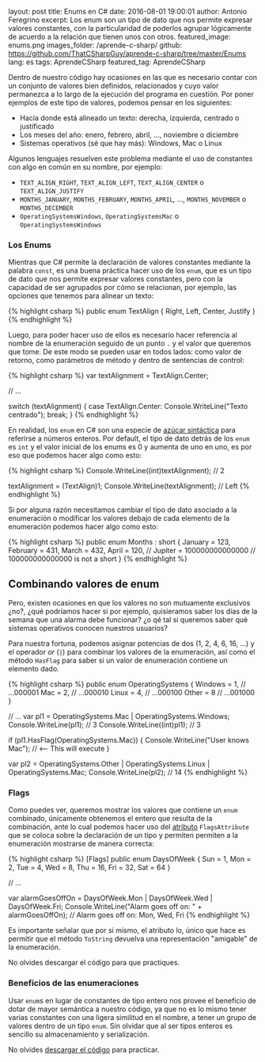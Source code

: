 layout: post
title: Enums en C#
date: 2016-08-01 19:00:01
author: Antonio Feregrino
excerpt: Los enum son un tipo de dato que nos permite expresar valores constantes, con la particularidad de poderlos agrupar lógicamente de acuerdo a la relación que tienen unos con otros.
featured_image: enums.png
images_folder: /aprende-c-sharp/
github: https://github.com/ThatCSharpGuy/aprende-c-sharp/tree/master/Enums
lang: es
tags: AprendeCSharp
featured_tag: AprendeCSharp

Dentro de nuestro código hay ocasiones en las que es necesario contar con un conjunto de valores bien definidos, relacionados y cuyo valor permanezca a lo largo de la ejecución del programa en cuestión. Por poner ejemplos de este tipo de valores, podemos pensar en los siguientes:
  
 - Hacia donde está alineado un texto: derecha, izquierda, centrado o justificado  
 - Los meses del año: enero, febrero, abril, ..., noviembre o diciembre  
 - Sistemas operativos (sé que hay más): Windows, Mac o Linux

Algunos lenguajes resuelven este problema mediante el uso de constantes con algo en común en su nombre, por ejemplo: 

 - `TEXT_ALIGN_RIGHT`, `TEXT_ALIGN_LEFT`, `TEXT_ALIGN_CENTER` o `TEXT_ALIGN_JUSTIFY`  
 - `MONTHS_JANUARY`, `MONTHS_FEBRUARY`, `MONTHS_APRIL`, ..., `MONTHS_NOVEMBER` o `MONTHS_DECEMBER`  
 - `OperatingSystemsWindows`, `OperatingSystemsMac` o `OperatingSystemsWindows`  

### Los Enums

Mientras que C# permite la declaración de valores constantes mediante la palabra `const`, es una buena práctica hacer uso de los `enum`, que es un tipo de dato que nos permite expresar valores constantes, pero con la capacidad de ser agrupados por cómo se relacionan, por ejemplo, las opciones que tenemos para alinear un texto:  

{% highlight csharp %}
public enum TextAlign
{
    Right,
    Left,
    Center,
    Justify
}
{% endhighlight %}  

Luego, para poder hacer uso de ellos es necesario hacer referencia al nombre de la enumeración seguido de un punto `.` y el valor que queremos que tome. De este modo se pueden usar en todos lados: como valor de retorno, como parámetros de método y dentro de sentencias de control:

{% highlight csharp %}
var textAlignment = TextAlign.Center;

// ...

switch (textAlignment)
{
    case TextAlign.Center:
        Console.WriteLine("Texto centrado");
    break;
}
{% endhighlight %}  

En realidad, los `enum` en C# son una especie de <a href="#">azúcar sintáctica</a> para referirse a números enteros. Por default, el tipo de dato detrás de los `enum` es `int` y el valor inicial de los enums es 0 y aumenta de uno en uno, es por eso que podemos hacer algo como esto:

{% highlight csharp %}
Console.WriteLine((int)textAlignment); // 2

textAlignment = (TextAlign)1;
Console.WriteLine(textAlignment); // Left
{% endhighlight %}   

Si por alguna razón necesitamos cambiar el tipo de dato asociado a la enumeración o modificar los valores debajo de cada elemento de la enumeración podemos hacer algo como esto:

{% highlight csharp %}
public enum Months : short
{
    January = 123,
    February = 431,
    March = 432,
    April = 120,
    // Jupiter = 100000000000000 // 100000000000000 is not a short
}
{% endhighlight %}  

## Combinando valores de enum
Pero, existen ocasiones en que los valores no son mutuamente exclusivos ¿no?, ¿qué podríamos hacer si por ejemplo, quisieramos saber los días de la semana que una alarma debe funcionar? ¿o qé tal si queremos saber qué sistemas operativos conocen nuestros usuarios?  

Para nuestra fortuna, podemos asignar potencias de dos (1, 2, 4, 6, 16, ...) y el operador *or* (`|`) para combinar los valores de la enumeración, así como el método `HasFlag` para saber si un valor de enumeración contiene un elemento dado.

{% highlight csharp %}
public enum OperatingSystems
{
    Windows = 1,	// ...000001
    Mac = 2,		// ...000010
    Linux = 4,		// ...000100
    Other = 8		// ...001000
}

// ... 
var pl1 = OperatingSystems.Mac | OperatingSystems.Windows;
Console.WriteLine(pl1); // 3
Console.WriteLine((int)pl1); // 3

if (pl1.HasFlag(OperatingSystems.Mac))
{
    Console.WriteLine("User knows Mac"); // <-- This will execute
}

var pl2 = OperatingSystems.Other | OperatingSystems.Linux | OperatingSystems.Mac;
Console.WriteLine(pl2); // 14
{% endhighlight %} 

### Flags  
Como puedes ver, queremos mostrar los valores que contiene un `enum` combinado, únicamente obtenemos el entero que resulta de la combinación, ante lo cual podemos hacer uso del <a href="https://msdn.microsoft.com/es-MX/library/aa288454(v=vs.71).aspx" target="_blank" rel="nofollow">atributo</a> `FlagsAttribute` que se coloca sobre la declaración de un tipo y permiten permiten a la enumeración mostrarse de manera correcta:

{% highlight csharp %}
[Flags]
public enum DaysOfWeek 
{
    Sun = 1, Mon = 2, Tue = 4, 
    Wed = 8, Thu = 16, Fri = 32, 
    Sat = 64
}

// ...

var alarmGoesOffOn = DaysOfWeek.Mon | DaysOfWeek.Wed | DaysOfWeek.Fri;
Console.WriteLine("Alarm goes off on: " + alarmGoesOffOn); // Alarm goes off on: Mon, Wed, Fri
{% endhighlight %}  

Es importante señalar que por si mismo, el atributo lo, único que hace es permitir que el método `ToString` devuelva una representación "amigable" de la enumeración.  

No olvides descargar el código para que practiques.

### Beneficios de las enumeraciones  
Usar `enum`s en lugar de constantes de tipo entero nos provee el beneficio de dotar de mayor semántica a nuestro código, ya que no es lo mismo tener varias constantes con una ligera similitud en el nombre, a tener un grupo de valores dentro de un tipo `enum`. Sin olvidar que al ser tipos enteros es sencillo su almacenamiento y serialización. 

No olvides <a href=" https://github.com/ThatCSharpGuy/aprende-c-sharp/tree/master/Enums" target="_blank" rel="nofollow">descargar el código</a> para practicar.